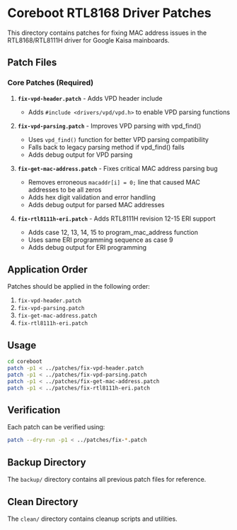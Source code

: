 # Coreboot RTL8168 Driver Patches

This directory contains patches for fixing MAC address issues in the RTL8168/RTL8111H driver for Google Kaisa mainboards.

## Patch Files

### Core Patches (Required)

1. **`fix-vpd-header.patch`** - Adds VPD header include
   - Adds `#include <drivers/vpd/vpd.h>` to enable VPD parsing functions

2. **`fix-vpd-parsing.patch`** - Improves VPD parsing with vpd_find()
   - Uses `vpd_find()` function for better VPD parsing compatibility
   - Falls back to legacy parsing method if vpd_find() fails
   - Adds debug output for VPD parsing

3. **`fix-get-mac-address.patch`** - Fixes critical MAC address parsing bug
   - Removes erroneous `macaddr[i] = 0;` line that caused MAC addresses to be all zeros
   - Adds hex digit validation and error handling
   - Adds debug output for parsed MAC addresses

4. **`fix-rtl8111h-eri.patch`** - Adds RTL8111H revision 12-15 ERI support
   - Adds case 12, 13, 14, 15 to program_mac_address function
   - Uses same ERI programming sequence as case 9
   - Adds debug output for ERI programming

## Application Order

Patches should be applied in the following order:

1. `fix-vpd-header.patch`
2. `fix-vpd-parsing.patch`
3. `fix-get-mac-address.patch`
4. `fix-rtl8111h-eri.patch`

## Usage

```bash
cd coreboot
patch -p1 < ../patches/fix-vpd-header.patch
patch -p1 < ../patches/fix-vpd-parsing.patch
patch -p1 < ../patches/fix-get-mac-address.patch
patch -p1 < ../patches/fix-rtl8111h-eri.patch
```

## Verification

Each patch can be verified using:

```bash
patch --dry-run -p1 < ../patches/fix-*.patch
```

## Backup Directory

The `backup/` directory contains all previous patch files for reference.

## Clean Directory

The `clean/` directory contains cleanup scripts and utilities.